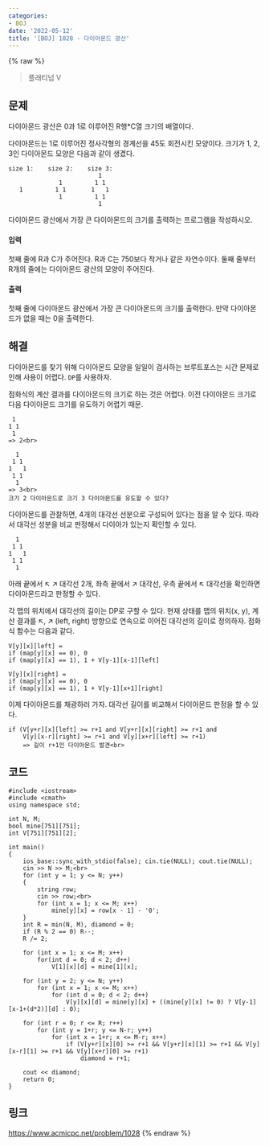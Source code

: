 ```yaml
---
categories:
- BOJ
date: '2022-05-12'
title: '[BOJ] 1028 - 다이아몬드 광산'
---
```


{% raw %}
> 플래티넘 V<br>

## 문제
다이아몬드 광산은 0과 1로 이루어진 R행*C열 크기의 배열이다.

다이아몬드는 1로 이루어진 정사각형의 경계선을 45도 회전시킨 모양이다. 크기가 1, 2, 3인 다이아몬드 모양은 다음과 같이 생겼다.
```
size 1:    size 2:    size 3:
                         1
              1         1 1
   1         1 1       1   1
              1         1 1
                         1
```
다이아몬드 광산에서 가장 큰 다이아몬드의 크기를 출력하는 프로그램을 작성하시오.

#### 입력
첫째 줄에 R과 C가 주어진다. R과 C는 750보다 작거나 같은 자연수이다. 둘째 줄부터 R개의 줄에는 다이아몬드 광산의 모양이 주어진다.

#### 출력
첫째 줄에 다이아몬드 광산에서 가장 큰 다이아몬드의 크기를 출력한다. 만약 다이아몬드가 없을 때는 0을 출력한다.

## 해결
다이아몬드를 찾기 위해 다이아몬드 모양을 일일이 검사하는 브루트포스는 시간 문제로 인해 사용이 어렵다. `DP`를 사용하자.

점화식의 계산 결과를 다이아몬드의 크기로 하는 것은 어렵다. 이전 다이아몬드 크기로 다음 다이아몬드 크기를 유도하기 어렵기 때문.
```
 1
1 1
 1
=> 2<br>

  1
 1 1
1   1
 1 1
  1
=> 3<br>
크기 2 다이아몬드로 크기 3 다이아몬드를 유도할 수 있다?
``` 

다이아몬드를 관찰하면, 4개의 대각선 선분으로 구성되어 있다는 점을 알 수 있다. 따라서 대각선 성분을 비교 판정해서 다이아가 있는지 확인할 수 있다.
```
  1
 1 1
1   1
 1 1
  1
```
아래 끝에서 ↖ ↗ 대각선 2개, 좌측 끝에서 ↗ 대각선, 우측 끝에서 ↖ 대각선을 확인하면 다이아몬드라고 판정할 수 있다.

각 맵의 위치에서 대각선의 길이는 DP로 구할 수 있다. 현재 상태를 맵의 위치(x, y), 계산 결과를 ↖, ↗ (left, right) 방향으로 연속으로 이어진 대각선의 길이로 정의하자. 점화식 함수는 다음과 같다.
```
V[y][x][left] =  
if (map[y][x] == 0), 0
if (map[y][x] == 1), 1 + V[y-1][x-1][left]

V[y][x][right] =  
if (map[y][x] == 0), 0
if (map[y][x] == 1), 1 + V[y-1][x+1][right]
```

이제 다이아몬드를 채광하러 가자. 대각선 길이를 비교해서 다이아몬드 판정을 할 수 있다.
```
if (V[y+r][x][left] >= r+1 and V[y+r][x][right] >= r+1 and 
	V[y][x-r][right] >= r+1 and V[y][x+r][left] >= r+1)
	=> 길이 r+1인 다이아몬드 발견<br>
```

## 코드
```
#include <iostream>
#include <cmath>
using namespace std;

int N, M;
bool mine[751][751];
int V[751][751][2];

int main()
{
	ios_base::sync_with_stdio(false); cin.tie(NULL); cout.tie(NULL);
	cin >> N >> M;<br>
	for (int y = 1; y <= N; y++)
	{
		string row;
		cin >> row;<br>
        for (int x = 1; x <= M; x++)
            mine[y][x] = row[x - 1] - '0';
	}
	int R = min(N, M), diamond = 0;
	if (R % 2 == 0) R--;
	R /= 2;

	for (int x = 1; x <= M; x++)
		for(int d = 0; d < 2; d++)
			V[1][x][d] = mine[1][x];

	for (int y = 2; y <= N; y++)
		for (int x = 1; x <= M; x++)
			for (int d = 0; d < 2; d++)
				V[y][x][d] = mine[y][x] + ((mine[y][x] != 0) ? V[y-1][x-1+(d*2)][d] : 0);

	for (int r = 0; r <= R; r++)
		for (int y = 1+r; y <= N-r; y++)
			for (int x = 1+r; x <= M-r; x++)
				if (V[y+r][x][0] >= r+1 && V[y+r][x][1] >= r+1 && V[y][x-r][1] >= r+1 && V[y][x+r][0] >= r+1)
					diamond = r+1;

	cout << diamond;
	return 0;
}
```

## 링크
https://www.acmicpc.net/problem/1028
{% endraw %}